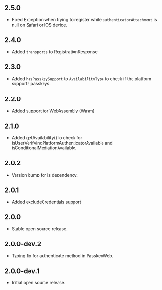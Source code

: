 ## 2.5.0
* Fixed Exception when trying to register while `authenticatorAttachment` is null on Safari or IOS device. 

## 2.4.0
* Added `transports` to RegistrationResponse

## 2.3.0
* Added `hasPasskeySupport` to `AvailabilityType` to check if the platform supports passkeys.

## 2.2.0
* Added support for WebAssembly (Wasm)

## 2.1.0
* Added getAvailability() to check for isUserVerifyingPlatformAuthenticatorAvailable and isConditionalMediationAvailable.

## 2.0.2
* Version bump for js dependency.

## 2.0.1 
* Added excludeCredentials support

## 2.0.0 
* Stable open source release.

## 2.0.0-dev.2
* Typing fix for authenticate method in PasskeyWeb.

## 2.0.0-dev.1

* Initial open source release.
